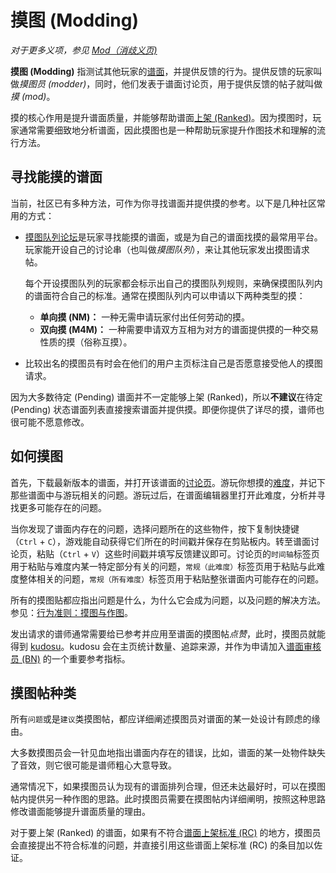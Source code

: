 # 摸图 (Modding)

*对于更多义项，参见 [Mod（消歧义页)](/wiki/Disambiguation/Mod)*

**摸图 (Modding)** 指测试其他玩家的[谱面](/wiki/Beatmap)，并提供反馈的行为。提供反馈的玩家叫做*摸图员 (modder)*，同时，他们发表于谱面讨论页，用于提供反馈的帖子就叫做*摸 (mod)*。

摸的核心作用是提升谱面质量，并能够帮助谱面[上架 (Ranked)](/wiki/Beatmap/Category#上架-(ranked))。因为摸图时，玩家通常需要细致地分析谱面，因此摸图也是一种帮助玩家提升作图技术和理解的流行方法。

## 寻找能摸的谱面

当前，社区已有多种方法，可作为你寻找谱面并提供摸的参考。以下是几种社区常用的方式：

- [摸图队列论坛](https://osu.ppy.sh/community/forums/60)是玩家寻找能摸的谱面，或是为自己的谱面找摸的最常用平台。玩家能开设自己的讨论串（也叫做*摸图队列*），来让其他玩家发出摸图请求帖。

  每个开设摸图队列的玩家都会标示出自己的摸图队列规则，来确保摸图队列内的谱面符合自己的标准。通常在摸图队列内可以申请以下两种类型的摸：

  - **单向摸 (NM)：** 一种无需申请玩家付出任何劳动的摸。
  - **双向摸 (M4M)：** 一种需要申请双方互相为对方的谱面提供摸的一种交易性质的摸（俗称互摸）。

- 比较出名的摸图员有时会在他们的用户主页标注自己是否愿意接受他人的摸图请求。

因为大多数待定 (Pending) 谱面并不一定能够上架 (Ranked)，所以**不建议**在待定 (Pending) 状态谱面列表直接搜索谱面并提供摸。即便你提供了详尽的摸，谱师也很可能不愿意修改。

## 如何摸图

首先，下载最新版本的谱面，并打开该谱面的[讨论页](/wiki/Beatmap_discussion)。游玩你想摸的[难度](/wiki/Beatmap/Difficulty)，并记下那些谱面中与游玩相关的问题。游玩过后，在谱面编辑器里打开此难度，分析并寻找更多可能存在的问题。

当你发现了谱面内存在的问题，选择问题所在的这些物件，按下复制快捷键（`Ctrl` + `C`），游戏能自动获得它们所在的时间戳并保存在剪贴板内。转至谱面讨论页，粘贴（`Ctrl` + `V`）这些时间戳并填写反馈建议即可。讨论页的`时间轴`标签页用于粘贴与难度内某一特定部分有关的问题，`常规（此难度）`标签页用于粘贴与此难度整体相关的问题，`常规（所有难度）`标签页用于粘贴整张谱面内可能存在的问题。

所有的摸图贴都应指出问题是什么，为什么它会成为问题，以及问题的解决方法。参见：[行为准则：摸图与作图](/wiki/Rules/Code_of_conduct_for_modding_and_mapping#摸图和留言)。

发出请求的谱师通常需要给已参考并应用至谱面的摸图帖*点赞*，此时，摸图员就能得到 [kudosu](/wiki/Modding/Kudosu)。kudosu 会在主页统计数量、追踪来源，并作为申请加入[谱面审核员 (BN)](/wiki/People/Beatmap_Nominators) 的一个重要参考指标。

## 摸图帖种类

所有`问题`或是`建议`类摸图帖，都应详细阐述摸图员对谱面的某一处设计有顾虑的缘由。

大多数摸图员会一针见血地指出谱面内存在的错误，比如，谱面的某一处物件缺失了音效，则它很可能是谱师粗心大意导致。

通常情况下，如果摸图员认为现有的谱面排列合理，但还未达最好时，可以在摸图帖内提供另一种作图的思路。此时摸图员需要在摸图帖内详细阐明，按照这种思路修改谱面能够提升谱面质量的理由。

对于要上架 (Ranked) 的谱面，如果有不符合[谱面上架标准 (RC)](/wiki/Ranking_criteria) 的地方，摸图员会直接提出不符合标准的问题，并直接引用这些谱面上架标准 (RC) 的条目加以佐证。
